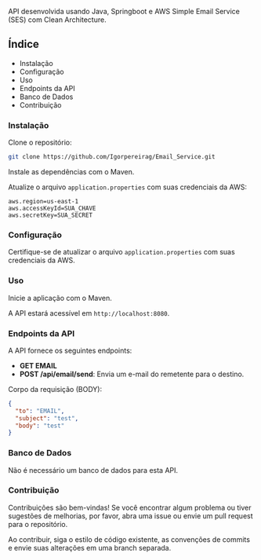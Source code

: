  API desenvolvida usando Java, Springboot e AWS Simple Email Service (SES) com Clean Architecture.

## Índice
- Instalação
- Configuração
- Uso
- Endpoints da API
- Banco de Dados
- Contribuição

### Instalação
Clone o repositório:

```bash
git clone https://github.com/Igorpereirag/Email_Service.git
```

Instale as dependências com o Maven.

Atualize o arquivo `application.properties` com suas credenciais da AWS:

```properties
aws.region=us-east-1
aws.accessKeyId=SUA_CHAVE
aws.secretKey=SUA_SECRET
```

### Configuração
Certifique-se de atualizar o arquivo `application.properties` com suas credenciais da AWS.

### Uso
Inicie a aplicação com o Maven.

A API estará acessível em `http://localhost:8080`.

### Endpoints da API
A API fornece os seguintes endpoints:

- **GET EMAIL**
- **POST /api/email/send**: Envia um e-mail do remetente para o destino.

Corpo da requisição (BODY):

```json
{
  "to": "EMAIL",
  "subject": "test",
  "body": "test"
}
```

### Banco de Dados
Não é necessário um banco de dados para esta API.

### Contribuição
Contribuições são bem-vindas! Se você encontrar algum problema ou tiver sugestões de melhorias, por favor, abra uma issue ou envie um pull request para o repositório.

Ao contribuir, siga o estilo de código existente, as convenções de commits e envie suas alterações em uma branch separada.
